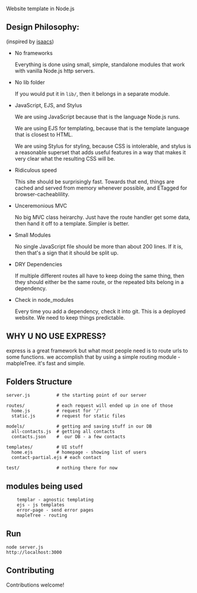 Website template in Node.js

## Design Philosophy:

(inspired by [isaacs](https://github.com/isaacs/npm-www))

* No frameworks

    Everything is done using small, simple, standalone modules that work
    with vanilla Node.js http servers.

* No lib folder

    If you would put it in `lib/`, then it belongs in a separate module.

* JavaScript, EJS, and Stylus

    We are using JavaScript because that is the language Node.js runs.

    We are using EJS for templating, because that is the template
    language that is closest to HTML.

    We are using Stylus for styling, because CSS is intolerable, and
    stylus is a reasonable superset that adds useful features in a way
    that makes it very clear what the resulting CSS will be.

* Ridiculous speed

    This site should be surprisingly fast.  Towards that end, things are
    cached and served from memory whenever possible, and ETagged for
    browser-cacheablility.

* Unceremonious MVC

    No big MVC class heirarchy.  Just have the route handler get some
    data, then hand it off to a template.  Simpler is better.

* Small Modules

    No single JavaScript file should be more than about 200 lines.  If
    it is, then that's a sign that it should be split up.

* DRY Dependencies

    If multiple different routes all have to keep doing the same thing,
    then they should either be the same route, or the repeated bits
    belong in a dependency.

* Check in node_modules

    Every time you add a dependency, check it into git.  This is a
    deployed website.  We need to keep things predictable.

## WHY U NO USE EXPRESS?

express is a great framework but what most people need is to route urls to some functions.
we accomplish that by using a simple routing module - mabpleTree. it's fast and simple.

## Folders Structure

    server.js          # the starting point of our server

    routes/            # each request will ended up in one of those
      home.js          # request for '/'
      static.js        # request for static files

    models/            # getting and saving stuff in our DB 
      all-contacts.js  # getting all contacts
      contacts.json    #  our DB - a few contacts

    templates/         # UI stuff
      home.ejs         # homepage - showing list of users
      contact-partial.ejs # each contact

    test/              # nothing there for now

## modules being used

        templar - agnostic templating
        ejs - js templates
        error-page - send error pages
        mapleTree - routing

## Run

    node server.js
    http://localhost:3000

## Contributing

Contributions welcome!  
